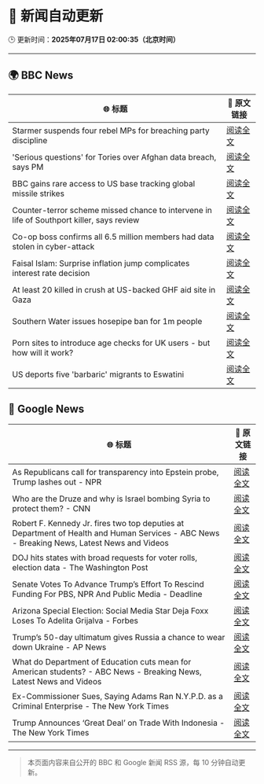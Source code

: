 # 🧠 新闻自动更新

🕒 更新时间：**2025年07月17日 02:00:35（北京时间）**

---

## 🌍 BBC News

| 🌐 标题 | 🔗 原文链接 |
|--------|-------------|
| Starmer suspends four rebel MPs for breaching party discipline | [阅读全文](https://www.bbc.com/news/articles/c5y7zqdwzqyo) |
| 'Serious questions' for Tories over Afghan data breach, says PM | [阅读全文](https://www.bbc.com/news/articles/c98w2e9leywo) |
| BBC gains rare access to US base tracking global missile strikes | [阅读全文](https://www.bbc.com/news/articles/cy8k2nd7e9no) |
| Counter-terror scheme missed chance to intervene in life of Southport killer, says review | [阅读全文](https://www.bbc.com/news/articles/c74zy014x84o) |
| Co-op boss confirms all 6.5 million members had data stolen in cyber-attack | [阅读全文](https://www.bbc.com/news/articles/cql0ple066po) |
| Faisal Islam: Surprise inflation jump complicates interest rate decision | [阅读全文](https://www.bbc.com/news/articles/c70xy9nv7p7o) |
| At least 20 killed in crush at US-backed GHF aid site in Gaza | [阅读全文](https://www.bbc.com/news/articles/cg4rwrkdlzxo) |
| Southern Water issues hosepipe ban for 1m people | [阅读全文](https://www.bbc.com/news/articles/ckglpvzygvzo) |
| Porn sites to introduce age checks for UK users - but how will it work? | [阅读全文](https://www.bbc.com/news/articles/ceq7ye3q2zwo) |
| US deports five 'barbaric' migrants to Eswatini | [阅读全文](https://www.bbc.com/news/articles/clyze8mvzdgo) |

## 📰 Google News

| 🌐 标题 | 🔗 原文链接 |
|--------|-------------|
| As Republicans call for transparency into Epstein probe, Trump lashes out - NPR | [阅读全文](https://news.google.com/rss/articles/CBMib0FVX3lxTE5yUkJOTnBmMjUxZWgzT2M2ZDVEZjl6RDJYU1FqS1RYdnE3NVBqeEtNeDBvR01jMjgzLUxyWkRUYXVaZFVlejZTUUFpcGxCT3FDQkE0NENnUlYwSEVwWkxoUlJ2RnoxSXVVV3RmQTdHcw?oc=5) |
| Who are the Druze and why is Israel bombing Syria to protect them? - CNN | [阅读全文](https://news.google.com/rss/articles/CBMilgFBVV95cUxNWGUzeTNXem9GNWEyTWhBM0FtTFFpdmZEVVJfRGJFMDRLMjBfWWt2bTBoczlTMGM0NGdJcEh4MDB4bnAzdVROTHhVSlg3X3ZWLTZHTnppNzZsOFpKXzdqYWM3eEpRMUdJTjREb0N0WXJrZlRzakdxb3liX3Zselh1Sl80Mk9kVnRpcXIxOWNRWjJJdVphYkHSAZsBQVVfeXFMTk91eXpSNEQ5VHUwdUVpYmcyZFNrY0MwLWJULVhwV3g3MnVuXzkwVzRoN3FDV29QZXpWSnVDWC1wYU1tWjNueHNJUm9xZlBVQmNrS0REblY1bEdPY0JvbWdhMTRjNzdTclZUSlpGS1RuM2pyTHJDb0xTREhPLXE5NlZIcC1qWUtXTWczLXhJWlR1QnpOLVFNR0V5WTA?oc=5) |
| Robert F. Kennedy Jr. fires two top deputies at Department of Health and Human Services - ABC News - Breaking News, Latest News and Videos | [阅读全文](https://news.google.com/rss/articles/CBMiqAFBVV95cUxQUjNXN1dWTE8wWTV1X1R3OGpXcWFQYnV3clpFSlVFNThQNTViZlEwWTJuTGY1Y01obS1PUGEyWUhUV1BvMWJXN2s4bDFEQkxMNnV2SUZDcGVsNFlPbklZNzZJaVJKVXgxUjZYcDlGRE8yVmlaVHY5R3BPVjVDNW56VHk3aVM1WGJnNWFBMWZlTU00MDV5NkVGX2I0U3IxWkFjTTBvRXpERG7SAa4BQVVfeXFMT1dBMEVJRjRYVzZXSWI2dUhPUmt3bjctZl9OMGtBX0N1SmR6SlVrcUtaLWFDeDQ1VmljU0tzTFpjWXJTbW9tZHlhejR3b1NJem9jRHRwTU91MXFVV1M3U2cwZERISzluUlVjM3VhRENsa2ljU2VzdTJpNG5zWGQ4eTROTVdEZjJoUEpNcEZ3Q0dTU2VIUlNLMEUza3ZHcHJ0ZE43bnlBNl80aWdWYW9R?oc=5) |
| DOJ hits states with broad requests for voter rolls, election data - The Washington Post | [阅读全文](https://news.google.com/rss/articles/CBMihgFBVV95cUxQUUdEZUw5cS1oUVd0UmhNcVVtRHMxeEJXN3RPRlRSY29JR0lhbjNqdEM5NURhX2g4cTZrSW01bF9aYVJ1UjJNeGw5VHc0YXVucmtQQTdVV3VmazVXYlpGa19XSGJwQ09Nb3VqMEpZcmpwNjllVDc5LURSazk4RHU3Tmd3MTk2Zw?oc=5) |
| Senate Votes To Advance Trump’s Effort To Rescind Funding For PBS, NPR And Public Media - Deadline | [阅读全文](https://news.google.com/rss/articles/CBMimAFBVV95cUxQTDFPaGtaakU1MUtRNWF6T0FuVU96Qk4xZEg0bkhBUGJjeXhVSXpKTlJKMjdSV2RTN0ZiSEJUMDJ2dzgxOEJzWDIyaHNwUjllQVVaazZKaXEtalF6eU10SXRpX0pWa1d4aUJOT2lWN002Q3J0QmJHUVVWVUFtSkU5M1JIa1RuU3VKT19PRTV3cVBsWS1yRkpPeg?oc=5) |
| Arizona Special Election: Social Media Star Deja Foxx Loses To Adelita Grijalva - Forbes | [阅读全文](https://news.google.com/rss/articles/CBMi9wFBVV95cUxQYm1mNXhYVTMxaTR4ajU5NDY5ZndoWWZXMGlKaHFsS1dnSGxpdnF4ZkZWT1YtMkdodkVOYWM5RnNPRGpHWXdvUDRZbHhPWU53QTJtdklGck5xT0Z3Uks2cEV0ZTZZQVduZ1ZaaWdLZ3dPaFNTLW1KWWtyV1I3Nmd1c2Z1X0ZEazBSUzlKYVBPS0pIMVZreFA2WDJzN0ZWSDkyMTdhSExpRV82Nk00LWZOc3BiRlhrT3AxSnJmWC0tN29kTnhOeDdIQm1GUUZtRElIRExNR3dMYlZTLXpGQ1pVOXBHWE1RZlZ6ZWR1dTRrbjYyN1ZJd3Aw?oc=5) |
| Trump’s 50-day ultimatum gives Russia a chance to wear down Ukraine - AP News | [阅读全文](https://news.google.com/rss/articles/CBMiogFBVV95cUxQWTFDdDdtNVhPbkwwcFIwR2xwanhPaWo0dmswaFB5a0xZekdKclFJMnFOZG96YXoxU3Blczd2ZXJlRkx4TjYwNFl3TFRBMmJDNy0wVWY0SHZMbmpuVndvai1QZC1qTFl1ek5fQUZla3YxUGJJRDBWdzZpaktIUXdQOEg1dFczMjZqRTJEelFaUVYzLWZmSWdiNG12TXBQeHRqTFE?oc=5) |
| What do Department of Education cuts mean for American students? - ABC News - Breaking News, Latest News and Videos | [阅读全文](https://news.google.com/rss/articles/CBMimgFBVV95cUxNN1IyWV9FOHVyUEl0bkpxUEczU3pGdDhCVVBzNl9wMTl3NlFPZzFiV09YZG1lTjVxNUY5Z21VV0JsQnN4b0RjN3Rwa2x6TmFSOC1NT0ZKT1pKN3hyQkNKcHZ6MjlCRWxmMFVMMEJLdHhFMXFGU0MzamVDUkZwWDI4MHllLVdkaFJBLXJFcVZVazVnaWtWaWgwWUhB0gGfAUFVX3lxTE9VSVlSbGpwRk9PemRSUnhhTmFhcjJDajY2RkhKRkhwWE92aFppOUVXU1hqN3VBMzJzSjgyMDVXNl9LVWlRQUR2d3Bta0pfMUVIQld1cGhYMlgwZUExbjBvLTcwX3MtdGxHUFlLSk9SSW95eGNnUFB0YTJxczNpRGhzb0hkYjEwUEgzZ2tZUU9EWk1IVDZCUHNmZHFwWVlIcw?oc=5) |
| Ex-Commissioner Sues, Saying Adams Ran N.Y.P.D. as a Criminal Enterprise - The New York Times | [阅读全文](https://news.google.com/rss/articles/CBMijAFBVV95cUxQejJaYW1NVVJTdkFPLUo1WTlLOHdJa3dvcTlHMHJocU1XeV80ZGxxQmhDbl9Zd2FLRWZsVkp6WDh5NVRKZXFzOXh1WmdrcFJoMmI4Q1BoSVVqQ0ZFNFVhMkF1Mng2Z19KY1I2OGRuM09ja2o3WVB0UHhGWl9Tc0J3NDlyZmtqY3hzSkJnSA?oc=5) |
| Trump Announces ‘Great Deal’ on Trade With Indonesia - The New York Times | [阅读全文](https://news.google.com/rss/articles/CBMimwFBVV95cUxNRGtPVWNjd0kwQVZaaXVBaUtGYkwyVWZZejJILWF6WXZidlNYbnM2LTROc3ducmd3cTdYZlp1SDBBMUVmNll5NE13NHVHd2NyRmFiWjM2QzA3a25xYWhGYkYtT3hCSXN6OFpPS0pFY3RHNjR0c21FdTBVZ2xUeW9WeHdGLXZ0NU9TbWpvckVhRm5mQ0FYaGRudVhXUQ?oc=5) |

---
> 本页面内容来自公开的 BBC 和 Google 新闻 RSS 源，每 10 分钟自动更新。
